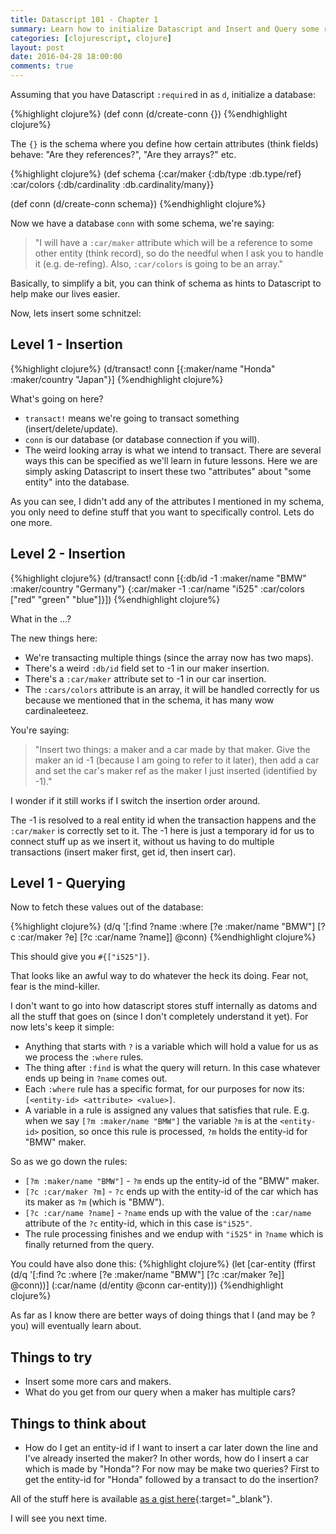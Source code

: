 ```yaml
---
title: Datascript 101 - Chapter 1
summary: Learn how to initialize Datascript and Insert and Query some records.
categories: [clojurescript, clojure]
layout: post
date: 2016-04-28 18:00:00
comments: true
---
```


Assuming that you have Datascript `:require`d in as `d`, initialize a database:

{%highlight clojure%}
(def conn (d/create-conn {})
{%endhighlight clojure%}

The `{}` is the schema where you define how certain attributes (think fields) behave: "Are they references?", "Are they arrays?" etc.


{%highlight clojure%}
(def schema {:car/maker {:db/type :db.type/ref}
             :car/colors {:db/cardinality :db.cardinality/many}}

(def conn (d/create-conn schema})
{%endhighlight clojure%}

Now we have a database `conn` with some schema, we're saying:

> "I will have a `:car/maker` attribute which will be a reference to some other entity (think record), so do the needful when I ask you to handle it (e.g. de-refing). Also, `:car/colors` is going to be an array."

Basically, to simplify a bit, you can think of schema as hints to Datascript to help make our lives easier.

Now, lets insert some schnitzel:

## Level 1 - Insertion

{%highlight clojure%}
(d/transact! conn [{:maker/name "Honda"
                    :maker/country "Japan"}]
{%endhighlight clojure%}

What's going on here?

 - `transact!` means we're going to transact something (insert/delete/update).
 - `conn` is our database (or database connection if you will).
 - The weird looking array is what we intend to transact.  There are several ways this can be specified as we'll learn in future lessons.  Here we are simply asking Datascript to insert these two "attributes" about "some entity" into the database.

As you can see, I didn't add any of the attributes I mentioned in my schema, you only need to define stuff that you want to specifically control.  Lets do one more.


## Level 2 - Insertion

{%highlight clojure%}
(d/transact! conn [{:db/id -1
                    :maker/name "BMW"
                    :maker/country "Germany"}
                   {:car/maker -1
                    :car/name "i525"
                    :car/colors ["red" "green" "blue"]}])
{%endhighlight clojure%}

What in the ...?

The new things here:

 - We're transacting multiple things (since the array now has two maps).
 - There's a weird `:db/id` field set to -1 in our maker insertion.
 - There's a `:car/maker` attribute set to -1 in our car insertion.
 - The `:cars/colors` attribute is an array, it will be handled correctly for us because we mentioned that in the schema, it has many wow cardinaleeteez.


You're saying:

> "Insert two things: a maker and a car made by that maker.  Give the maker an id -1 (because I am going to refer to it later), then add a car and set the car's maker ref as the maker I just inserted (identified by -1)."

I wonder if it still works if I switch the insertion order around.

The -1 is resolved to a real entity id when the transaction happens and the `:car/maker` is correctly set to it.  The -1 here is just a temporary id for us to connect stuff up as we insert it, without us having to do multiple transactions (insert maker first, get id, then insert car).

## Level 1 - Querying

Now to fetch these values out of the database:

{%highlight clojure%}
(d/q '[:find ?name
       :where
       [?e :maker/name "BMW"]
       [?c :car/maker ?e]
       [?c :car/name ?name]]
     @conn)
{%endhighlight clojure%}

This should give you `#{["i525"]}`.

That looks like an awful way to do whatever the heck its doing.  Fear not, fear is the mind-killer.

I don't want to go into how datascript stores stuff internally as datoms and all the stuff that goes on (since I don't completely understand it yet).  For now lets's keep it simple:

 - Anything that starts with `?` is a variable which will hold a value for us as we process the `:where` rules.
 - The thing after `:find` is what the query will return. In this case whatever ends up being in `?name` comes out.
 - Each `:where` rule has a specific format, for our purposes for now its: `[<entity-id> <attribute> <value>]`.
 - A variable in a rule is assigned any values that satisfies that rule. E.g. when we say `[?m :maker/name "BMW"]` the variable `?m` is at the `<entity-id>` position, so once this rule is processed, `?m` holds the entity-id for "BMW" maker.

So as we go down the rules:

 - `[?m :maker/name "BMW"]` - `?m` ends up the entity-id of the "BMW" maker.
 - `[?c :car/maker ?m]` - `?c` ends up with the entity-id of the car which has its maker as `?m` (which is "BMW").
 - `[?c :car/name ?name]` - `?name` ends up with the value of the `:car/name` attribute of the `?c` entity-id, which in this case is`"i525"`.
 - The rule processing finishes and we endup with `"i525"` in `?name` which is finally returned from the query.

You could have also done this:
{%highlight clojure%}
(let [car-entity (ffirst
                  (d/q '[:find ?c
                         :where
                         [?e :maker/name "BMW"]
                         [?c :car/maker ?e]]
                       @conn))]
  (:car/name (d/entity @conn car-entity)))
{%endhighlight clojure%}

As far as I know there are better ways of doing things that I (and may be ?you) will eventually learn about.


## Things to try

 - Insert some more cars and makers.
 - What do you get from our query when a maker has multiple cars?

## Things to think about

 - How do I get an entity-id if I want to insert a car later down the line and I've already inserted the maker? In other words, how do I insert a car which is made by "Honda"? For now may be make two queries? First to get the entity-id for "Honda" followed by a transact to do the insertion?


All of the stuff here is available [as a gist here](https://gist.github.com/verma/1be6a0ddba850eb0da437968cd5994aa){:target="_blank"}.

I will see you next time.
